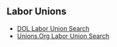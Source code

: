 ## Labor Unions
- [DOL Labor Union Search](https://olms.dol-esa.gov/olpdr)
- [Unions.Org Labor Union Search](https://unions.org/#directory)
